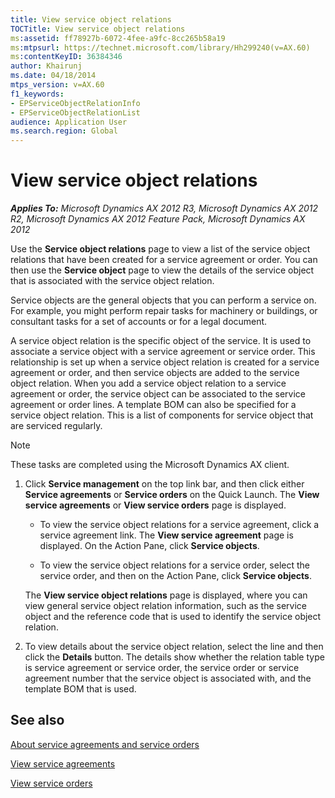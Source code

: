 ```yaml
---
title: View service object relations
TOCTitle: View service object relations
ms:assetid: ff78927b-6072-4fee-a9fc-8cc265b58a19
ms:mtpsurl: https://technet.microsoft.com/library/Hh299240(v=AX.60)
ms:contentKeyID: 36384346
author: Khairunj
ms.date: 04/18/2014
mtps_version: v=AX.60
f1_keywords:
- EPServiceObjectRelationInfo
- EPServiceObjectRelationList
audience: Application User
ms.search.region: Global
---
```


# View service object relations 


_**Applies To:** Microsoft Dynamics AX 2012 R3, Microsoft Dynamics AX 2012 R2, Microsoft Dynamics AX 2012 Feature Pack, Microsoft Dynamics AX 2012_

Use the **Service object relations** page to view a list of the service object relations that have been created for a service agreement or order. You can then use the **Service object** page to view the details of the service object that is associated with the service object relation.

Service objects are the general objects that you can perform a service on. For example, you might perform repair tasks for machinery or buildings, or consultant tasks for a set of accounts or for a legal document.

A service object relation is the specific object of the service. It is used to associate a service object with a service agreement or service order. This relationship is set up when a service object relation is created for a service agreement or order, and then service objects are added to the service object relation. When you add a service object relation to a service agreement or order, the service object can be associated to the service agreement or order lines. A template BOM can also be specified for a service object relation. This is a list of components for service object that are serviced regularly.


> [!NOTE]
> <P>These tasks are completed using the Microsoft Dynamics AX client.</P>



1.  Click **Service management** on the top link bar, and then click either **Service agreements** or **Service orders** on the Quick Launch. The **View service agreements** or **View service orders** page is displayed.
    
      - To view the service object relations for a service agreement, click a service agreement link. The **View service agreement** page is displayed. On the Action Pane, click **Service objects**.
    
      - To view the service object relations for a service order, select the service order, and then on the Action Pane, click **Service objects**.
    
    The **View service object relations** page is displayed, where you can view general service object relation information, such as the service object and the reference code that is used to identify the service object relation.

2.  To view details about the service object relation, select the line and then click the **Details** button. The details show whether the relation table type is service agreement or service order, the service order or service agreement number that the service object is associated with, and the template BOM that is used.

## See also

[About service agreements and service orders](about-service-agreements-and-service-orders.md)

[View service agreements](view-service-agreements.md)

[View service orders](view-service-orders.md)

  


